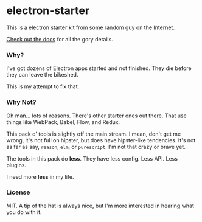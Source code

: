 # electron-starter

This is a electron starter kit from some random guy on the Internet.

[Check out the docs](https://skellock.github.io/electron-starter) for all the gory details.

### Why?

I've got dozens of Electron apps started and not finished. They die before they can leave the bikeshed.

This is my attempt to fix that.


### Why Not?

Oh man... lots of reasons. There's other starter ones out there. That use things like WebPack, Babel, Flow, and Redux.

This pack o' tools is slightly off the main stream. I mean, don't get me wrong, it's not full on hipster, but does have hipster-like tendencies. It's not as far as say, `reason`, `elm`, or `purescript`. I'm not that crazy or brave yet.

The tools in this pack do **less**. They have less config. Less API. Less plugins.

I need more **less** in my life.


### License

MIT. A tip of the hat is always nice, but I'm more interested in hearing what you do with it.

